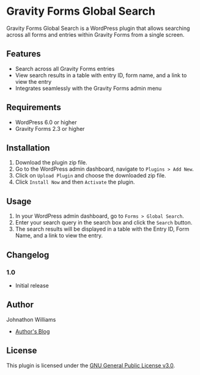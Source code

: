 # Gravity Forms Global Search

Gravity Forms Global Search is a WordPress plugin that allows searching across all forms and entries within Gravity Forms from a single screen.

## Features

- Search across all Gravity Forms entries
- View search results in a table with entry ID, form name, and a link to view the entry
- Integrates seamlessly with the Gravity Forms admin menu

## Requirements

- WordPress 6.0 or higher
- Gravity Forms 2.3 or higher

## Installation

1. Download the plugin zip file.
2. Go to the WordPress admin dashboard, navigate to `Plugins > Add New`.
3. Click on `Upload Plugin` and choose the downloaded zip file.
4. Click `Install Now` and then `Activate` the plugin.

## Usage

1. In your WordPress admin dashboard, go to `Forms > Global Search`.
2. Enter your search query in the search box and click the `Search` button.
3. The search results will be displayed in a table with the Entry ID, Form Name, and a link to view the entry.

## Changelog

### 1.0

- Initial release

## Author

Johnathon Williams

- [Author's Blog](https://glug.blog)

## License

This plugin is licensed under the [GNU General Public License v3.0](https://www.gnu.org/licenses/gpl-3.0.html).